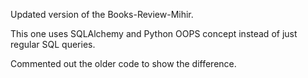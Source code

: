 Updated version of the Books-Review-Mihir.

This one uses SQLAlchemy and Python OOPS concept instead of just regular SQL queries. 

Commented out the older code to show the difference.
